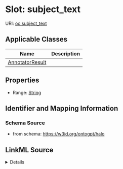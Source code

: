 # Slot: subject_text

URI: [oc:subject_text](http://w3id.org/ontogpt/ontology-class-templatesubject_text)



<!-- no inheritance hierarchy -->




## Applicable Classes

| Name | Description |
| --- | --- |
[AnnotatorResult](AnnotatorResult.md) | 






## Properties

* Range: [String](String.md)







## Identifier and Mapping Information







### Schema Source


* from schema: https://w3id.org/ontogpt/halo




## LinkML Source

<details>
```yaml
name: subject_text
from_schema: https://w3id.org/ontogpt/halo
rank: 1000
alias: subject_text
owner: AnnotatorResult
domain_of:
- AnnotatorResult
range: string

```
</details>